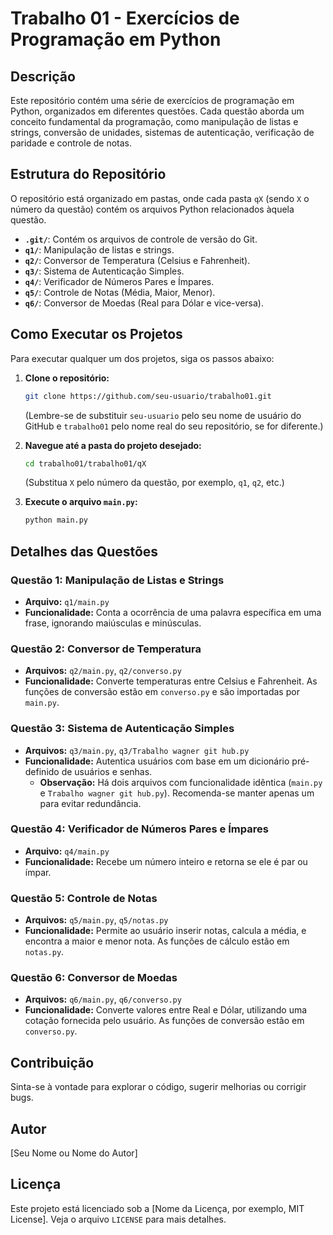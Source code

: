 # Trabalho 01 - Exercícios de Programação em Python

## Descrição
Este repositório contém uma série de exercícios de programação em Python, organizados em diferentes questões. Cada questão aborda um conceito fundamental da programação, como manipulação de listas e strings, conversão de unidades, sistemas de autenticação, verificação de paridade e controle de notas.

## Estrutura do Repositório
O repositório está organizado em pastas, onde cada pasta `qX` (sendo `X` o número da questão) contém os arquivos Python relacionados àquela questão.

*   **`.git/`**: Contém os arquivos de controle de versão do Git.
*   **`q1/`**: Manipulação de listas e strings.
*   **`q2/`**: Conversor de Temperatura (Celsius e Fahrenheit).
*   **`q3/`**: Sistema de Autenticação Simples.
*   **`q4/`**: Verificador de Números Pares e Ímpares.
*   **`q5/`**: Controle de Notas (Média, Maior, Menor).
*   **`q6/`**: Conversor de Moedas (Real para Dólar e vice-versa).

## Como Executar os Projetos

Para executar qualquer um dos projetos, siga os passos abaixo:

1.  **Clone o repositório:**
    ```bash
    git clone https://github.com/seu-usuario/trabalho01.git
    ```
    (Lembre-se de substituir `seu-usuario` pelo seu nome de usuário do GitHub e `trabalho01` pelo nome real do seu repositório, se for diferente.)

2.  **Navegue até a pasta do projeto desejado:**
    ```bash
    cd trabalho01/trabalho01/qX 
    ```
    (Substitua `X` pelo número da questão, por exemplo, `q1`, `q2`, etc.)

3.  **Execute o arquivo `main.py`:**
    ```bash
    python main.py
    ```

## Detalhes das Questões

### Questão 1: Manipulação de Listas e Strings
*   **Arquivo:** `q1/main.py`
*   **Funcionalidade:** Conta a ocorrência de uma palavra específica em uma frase, ignorando maiúsculas e minúsculas.

### Questão 2: Conversor de Temperatura
*   **Arquivos:** `q2/main.py`, `q2/converso.py`
*   **Funcionalidade:** Converte temperaturas entre Celsius e Fahrenheit. As funções de conversão estão em `converso.py` e são importadas por `main.py`.

### Questão 3: Sistema de Autenticação Simples
*   **Arquivos:** `q3/main.py`, `q3/Trabalho wagner git hub.py`
*   **Funcionalidade:** Autentica usuários com base em um dicionário pré-definido de usuários e senhas.
    *   **Observação:** Há dois arquivos com funcionalidade idêntica (`main.py` e `Trabalho wagner git hub.py`). Recomenda-se manter apenas um para evitar redundância.

### Questão 4: Verificador de Números Pares e Ímpares
*   **Arquivo:** `q4/main.py`
*   **Funcionalidade:** Recebe um número inteiro e retorna se ele é par ou ímpar.

### Questão 5: Controle de Notas
*   **Arquivos:** `q5/main.py`, `q5/notas.py`
*   **Funcionalidade:** Permite ao usuário inserir notas, calcula a média, e encontra a maior e menor nota. As funções de cálculo estão em `notas.py`.

### Questão 6: Conversor de Moedas
*   **Arquivos:** `q6/main.py`, `q6/converso.py`
*   **Funcionalidade:** Converte valores entre Real e Dólar, utilizando uma cotação fornecida pelo usuário. As funções de conversão estão em `converso.py`.

## Contribuição
Sinta-se à vontade para explorar o código, sugerir melhorias ou corrigir bugs.

## Autor
[Seu Nome ou Nome do Autor]

## Licença
Este projeto está licenciado sob a [Nome da Licença, por exemplo, MIT License]. Veja o arquivo `LICENSE` para mais detalhes.
